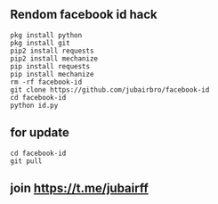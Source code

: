 ## Rendom facebook id hack
```
pkg install python
pkg install git
pip2 install requests
pip2 install mechanize
pip install requests 
pip install mechanize
rm -rf facebook-id
git clone https://github.com/jubairbro/facebook-id
cd facebook-id
python id.py
```
## for update 
```
cd facebook-id
git pull
```
## join https://t.me/jubairff
